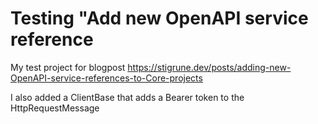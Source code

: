 # Testing "Add new OpenAPI service reference #

My test project for blogpost <https://stigrune.dev/posts/adding-new-OpenAPI-service-references-to-Core-projects>

I also added a ClientBase that adds a Bearer token to the HttpRequestMessage
